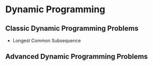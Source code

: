 # Dynamic Programming

## Classic Dynamic Programming Problems

* Longest Common Subsequence

## Advanced Dynamic Programming Problems